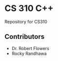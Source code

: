 <h1>CS 310 C++</h1>
Repository for CS310
<h2>Contributors</h2>
<ul>
  <li>Dr. Robert Flowers</li>
  <li>Rocky Randhawa</li>
</ul>
